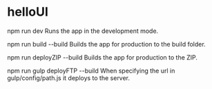 # helloUI

npm run dev
Runs the app in the development mode.

npm run build --build
Builds the app for production to the build folder.

npm run deployZIP --build
Builds the app for production to the ZIP.

npm run gulp deployFTP --build
When specifying the url in gulp/config/path.js it deploys to the server.